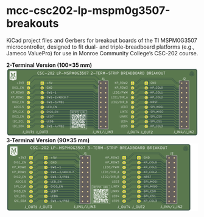 # mcc-csc202-lp-mspm0g3507-breakouts
KiCad project files and Gerbers for breakout boards of the TI MSPM0G3507 microcontroller, designed to fit dual- and triple-breadboard platforms (e.g., Jameco ValuePro) for use in Monroe Community College’s CSC-202 course.

**2-Terminal Version (100×35 mm)**
![2-Terminal Version](assets/CSC202_LP_MSPM0G3507_2TERM_BREAKOUT.png)
**3-Terminal Version (90×35 mm)**
![3-Terminal Version](assets/CSC202_LP_MSPM0G3507_3TERM_BREAKOUT.png)

